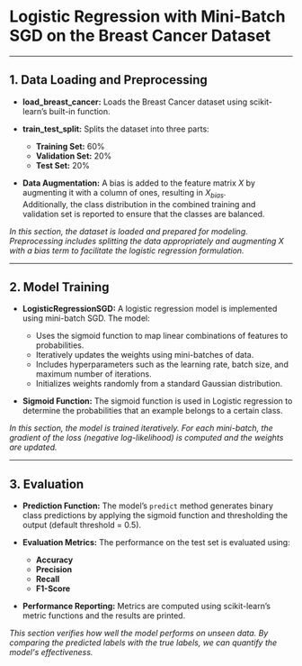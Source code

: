 # Logistic Regression with Mini-Batch SGD on the Breast Cancer Dataset

---

## 1. Data Loading and Preprocessing

- **load_breast_cancer:** Loads the Breast Cancer dataset using scikit-learn’s built-in function.

- **train_test_split:** Splits the dataset into three parts:
  - **Training Set:** 60%
  - **Validation Set:** 20%
  - **Test Set:** 20%

- **Data Augmentation:** A bias is added to the feature matrix $X$ by augmenting it with a column of ones, resulting in $X_{bias}$.  
  Additionally, the class distribution in the combined training and validation set is reported to ensure that the classes are balanced.

*In this section, the dataset is loaded and prepared for modeling. Preprocessing includes splitting the data appropriately and augmenting X with a bias term to facilitate the logistic regression formulation.*

---

## 2. Model Training

- **LogisticRegressionSGD:** A logistic regression model is implemented using mini-batch SGD. The model:
  - Uses the sigmoid function to map linear combinations of features to probabilities.
  - Iteratively updates the weights using mini-batches of data.
  - Includes hyperparameters such as the learning rate, batch size, and maximum number of iterations.
  - Initializes weights randomly from a standard Gaussian distribution.

- **Sigmoid Function:** The sigmoid function is used in Logistic regression to determine the probabilities that an example belongs to a certain class.

*In this section, the model is trained iteratively. For each mini-batch, the gradient of the loss (negative log-likelihood) is computed and the weights are updated.*

---

## 3. Evaluation

- **Prediction Function:** The model’s `predict` method generates binary class predictions by applying the sigmoid function and thresholding the output (default threshold = 0.5).

- **Evaluation Metrics:** The performance on the test set is evaluated using:
  - **Accuracy**
  - **Precision**
  - **Recall**
  - **F1-Score**

- **Performance Reporting:** Metrics are computed using scikit-learn’s metric functions and the results are printed.

*This section verifies how well the model performs on unseen data. By comparing the predicted labels with the true labels, we can quantify the model's effectiveness.*
